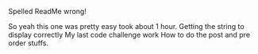 ﻿Spelled ReadMe wrong!

So yeah this one was pretty easy took about 1 hour.
Getting the string to display correctly
My last code challenge work
How to do the post and pre order stuffs.